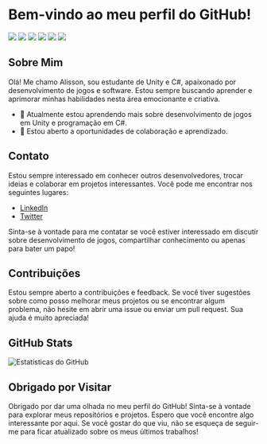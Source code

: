 # Bem-vindo ao meu perfil do GitHub!

<img src="https://cdn.jsdelivr.net/gh/devicons/devicon@latest/icons/unity/unity-original.svg" />
<img src="https://cdn.jsdelivr.net/gh/devicons/devicon@latest/icons/csharp/csharp-original.svg" />
<img src="https://cdn.jsdelivr.net/gh/devicons/devicon@latest/icons/blender/blender-original.svg" />
<img src="https://cdn.jsdelivr.net/gh/devicons/devicon@latest/icons/css3/css3-original.svg" />
<img src="https://cdn.jsdelivr.net/gh/devicons/devicon@latest/icons/html5/html5-original.svg" />
<img src="https://cdn.jsdelivr.net/gh/devicons/devicon@latest/icons/github/github-original.svg" />

## Sobre Mim
Olá! Me chamo Alisson, sou estudante de Unity e C#, apaixonado por desenvolvimento de jogos e software. Estou sempre buscando aprender e aprimorar minhas habilidades nesta área emocionante e criativa.

- 🌱 Atualmente estou aprendendo mais sobre desenvolvimento de jogos em Unity e programação em C#.
- 💼 Estou aberto a oportunidades de colaboração e aprendizado.

## Contato
Estou sempre interessado em conhecer outros desenvolvedores, trocar ideias e colaborar em projetos interessantes. Você pode me encontrar nos seguintes lugares:

- [LinkedIn](https://www.linkedin.com/in/alisson-antunes-a720b3282/)
- [Twitter](https://x.com/songh0_)

Sinta-se à vontade para me contatar se você estiver interessado em discutir sobre desenvolvimento de jogos, compartilhar conhecimento ou apenas para bater um papo!

## Contribuições
Estou sempre aberto a contribuições e feedback. Se você tiver sugestões sobre como posso melhorar meus projetos ou se encontrar algum problema, não hesite em abrir uma issue ou enviar um pull request. Sua ajuda é muito apreciada!

## GitHub Stats
![Estatísticas do GitHub](https://github-readme-stats.vercel.app/api?username=sonnnDev&show_icons=true&theme=radical)

## Obrigado por Visitar
Obrigado por dar uma olhada no meu perfil do GitHub! Sinta-se à vontade para explorar meus repositórios e projetos. Espero que você encontre algo interessante por aqui. Se você gostar do que viu, não se esqueça de seguir-me para ficar atualizado sobre os meus últimos trabalhos!

